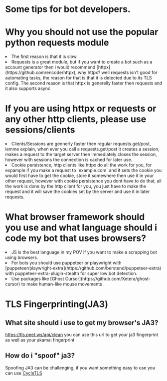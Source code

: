 # Some tips for bot developers.

# Why you should not use the popular python requests module
<li>The first reason is that it is slow</li>
<li>Requests is a great module, but if you want to create a bot such as a account generator then i would recommend [httpx](https://github.com/encode/httpx), why httpx? well requests isn't good for automating tasks, the reason for that is that it is detected due to its TLS config. The second reason is that httpx is generelly faster then requests and it also supports async</li>

# If you are using httpx or requests or any other http clients, please use sessions/clients
<li>Clients/Sessions are gennerly faster then regular requests.get/post, lemme explain, when ever you call a requests.get/post it creates a session, makes a request to the target server then immediately closes the session, however with sessions the connection is cached for later use.</li>
<li>Cookie persistence, http clients like httpx do all the work for you, for expample if you make a request to `example.com` and it sets the cookie you would first have to get the cookie, store it somewhere then use it in your other request, however with cookie persistence you dont have to do that, all the work is done by the http client for you, you just have to make the request and it will save the cookies set by the server and use it in later requests.</li>

# What browser framework should you use and what language should i code my bot that uses browsers?
<li>JS is the best language in my POV if you want to make a scrapping bot using browsers.</li>
<li>For bots you should use puppeteer or playwright with [puppeteer/playwright-extra](https://github.com/berstend/puppeteer-extra) with puppeteer-extra-plugin-stealth for super low bot detection.</li>
<li>Use packages like [Ghost Cursor](https://github.com/Xetera/ghost-cursor) to make human-like mouse movements .</li>

# TLS Fingerprinting(JA3)

## What site should i use to get my browser's JA3?

https://tls.peet.ws/api/clean you can use this url to get your ja3 fingerprint as well as your akamai fingerprint

## How do i "spoof" ja3?

Spoofing JA3 can be challenging, if you want something easy to use you can use [CycleTLS](https://github.com/Danny-Dasilva/CycleTLS)

